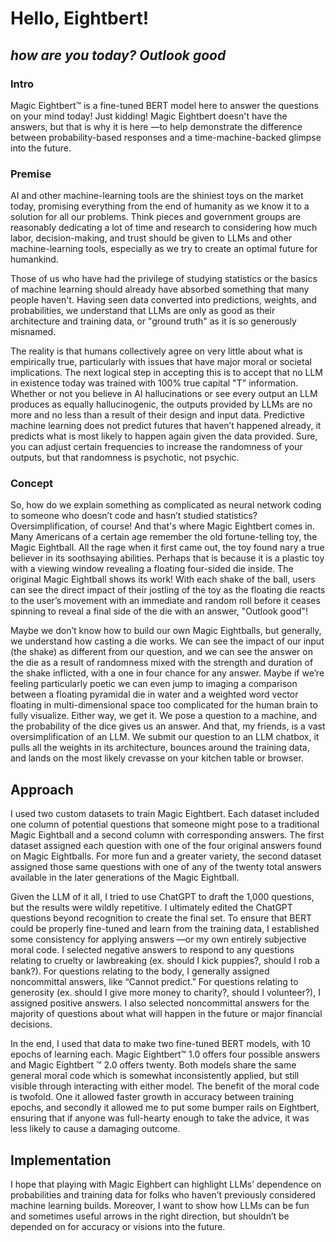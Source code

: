 # Hello, Eightbert!

## *how are you today?* **_Outlook good_**

### Intro

Magic Eightbert™ is a fine-tuned BERT model here to answer the questions on your mind today! Just kidding! Magic Eightbert doesn't have the answers, but that is why it is here —to help demonstrate the difference between probability-based responses and a time-machine-backed glimpse into the future.

### Premise

AI and other machine-learning tools are the shiniest toys on the market today, promising everything from the end of humanity as we know it to a solution for all our problems. Think pieces and government groups are reasonably dedicating a lot of time and research to considering how much labor, decision-making, and trust should be given to LLMs and other machine-learning tools, especially as we try to create an optimal future for humankind. 

Those of us who have had the privilege of studying statistics or the basics of machine learning should already have absorbed something that many people haven't. Having seen data converted into predictions, weights, and probabilities, we understand that LLMs are only as good as their architecture and training data, or "ground truth" as it is so generously misnamed. 

The reality is that humans collectively agree on very little about what is empirically true, particularly with issues that have major moral or societal implications. The next logical step in accepting this is to accept that no LLM in existence today was trained with 100% true capital "T" information. Whether or not you believe in AI hallucinations or see every output an LLM produces as equally hallucinogenic, the outputs provided by LLMs are no more and no less than a result of their design and input data. Predictive machine learning does not predict futures that haven’t happened already, it predicts what is most likely to happen again given the data provided. Sure, you can adjust certain frequencies to increase the randomness of your outputs, but that randomness is psychotic, not psychic.

### Concept

So, how do we explain something as complicated as neural network coding to someone who doesn’t code and hasn’t studied statistics? Oversimplification, of course! And that's where Magic Eightbert comes in. Many Americans of a certain age remember the old fortune-telling toy, the Magic Eightball. All the rage when it first came out, the toy found nary a true believer in its soothsaying abilities. Perhaps that is because it is a plastic toy with a viewing window revealing a floating four-sided die inside. The original Magic Eightball shows its work! With each shake of the ball, users can see the direct impact of their jostling of the toy as the floating die reacts to the user’s movement with an immediate and random roll before it ceases spinning to reveal a final side of the die with an answer, "Outlook good"!

Maybe we don’t know how to build our own Magic Eightballs, but generally, we understand how casting a die works. We can see the impact of our input (the shake) as different from our question, and we can see the answer on the die as a result of randomness mixed with the strength and duration of the shake inflicted, with a one in four chance for any answer. Maybe if we’re feeling particularly poetic we can even jump to imaging a comparison between a floating pyramidal die in water and a weighted word vector floating in multi-dimensional space too complicated for the human brain to fully visualize. Either way, we get it. We pose a question to a machine, and the probability of the dice gives us an answer. And that, my friends, is a vast oversimplification of an LLM. We submit our question to an LLM chatbox, it pulls all the weights in its architecture, bounces around the training data, and lands on the most likely crevasse on your kitchen table or browser.

## Approach

I used two custom datasets to train Magic Eightbert. Each dataset included one column of potential questions that someone might pose to a traditional Magic Eightball and a second column with corresponding answers. The first dataset assigned each question with one of the four original answers found on Magic Eightballs. For more fun and a greater variety, the second dataset assigned those same questions with one of any of the twenty total answers available in the later generations of the Magic Eightball.

Given the LLM of it all, I tried to use ChatGPT to draft the 1,000 questions, but the results were wildly repetitive. I ultimately edited the ChatGPT questions beyond recognition to create the final set. To ensure that BERT could be properly fine-tuned and learn from the training data, I established some consistency for applying answers —or my own entirely subjective moral code. I selected negative answers to respond to any questions relating to cruelty or lawbreaking (ex. should I kick puppies?, should I rob a bank?). For questions relating to the body, I generally assigned noncommittal answers, like “Cannot predict.” For questions relating to generosity (ex. should I give more money to charity?, should I volunteer?), I assigned positive answers. I also selected noncommittal answers for the majority of questions about what will happen in the future or major financial decisions.

In the end, I used that data to make two fine-tuned BERT models, with 10 epochs of learning each. Magic Eightbert™ 1.0 offers four possible answers and Magic Eightbert ™ 2.0 offers twenty.  Both models share the same general moral code which is somewhat inconsistently applied, but still visible through interacting with either model. The benefit of the moral code is twofold. One it allowed faster growth in accuracy between training epochs, and secondly it allowed me to put some bumper rails on Eightbert, ensuring that if anyone was full-hearty enough to take the advice, it was less likely to cause a damaging outcome. 


## Implementation

I hope that playing with Magic Eighbert can highlight LLMs’ dependence on probabilities and training data for folks who haven’t previously considered machine learning builds. Moreover, I want to show how LLMs can be fun and sometimes useful arrows in the right direction, but shouldn’t be depended on for accuracy or visions into the future.
